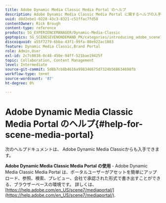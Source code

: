 ```yaml
---
title: Adobe Dynamic Media Classic Media Portal のヘルプ
description: Adobe Dynamic Media Classic Media Portal に関するヘルプの入手方法を説明します。
uuid: d8d2ebe1-0228-43c3-8321-c51ffac7fd58
contentOwner: Rick Brough
content-type: reference
products: SG_EXPERIENCEMANAGER/Dynamic-Media-Classic
geptopics: SG_SCENESEVENONDEMAND_PK/categories/introducing_adobe_scene7
discoiquuid: a55f7279-6bba-43f1-99fa-88e922ac1803
feature: Dynamic Media Classic,Brand Portal
role: Admin,User
exl-id: 2c7c0838-0c48-450e-94ff-521bae19425f
topic: Collaboration, Content Management
level: Intermediate
source-git-commit: 5d8b7cb8b4616a998346675d7324b568634698fb
workflow-type: tm+mt
source-wordcount: '87'
ht-degree: 0%

---
```


# Adobe Dynamic Media Classic Media Portal のヘルプ{#help-for-scene-media-portal}

次のヘルプドキュメントは、 Adobe Dynamic Media Classicからも入手できます。

**Adobe Dynamic Media Classic Media Portal の使用** - Adobe Dynamic Media Classic Media Portal は、ポータルユーザーがアセットを簡単にアップロード、参照、検索、プレビュー、会社で承認された形式で書き出すことができる、ブラウザーベースの環境です。 詳しくは、 [https://help.adobe.com/en_US/scene7/mediaportal/](https://help.adobe.com/en_US/scene7/mediaportal/).

<!-- Is this topic still needed? -rb 04/22/21
 used to point to www.adobe.com/go/learn_sc7_mediaportalusing_en and http://help.adobe.com/en_US/scene7/mediaportal/-->